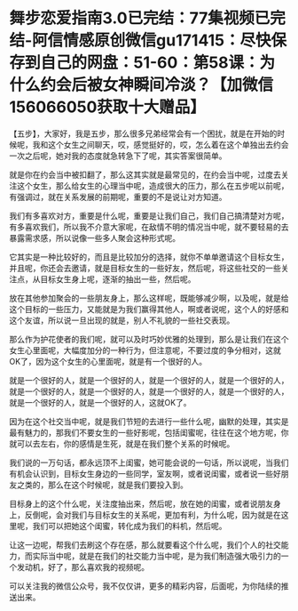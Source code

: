# 舞步恋爱指南3.0已完结：77集视频已完结-阿信情感原创微信gu171415：尽快保存到自己的网盘：51-60：第58课：为什么约会后被女神瞬间冷淡？【加微信156066050获取十大赠品】

【五步】，大家好，我是五步，那么很多兄弟经常会有一个困扰，就是在开始的时候呢，我和这个女生之间聊天，哎，感觉挺好的，哎，怎么着在这个单独出去约会一次之后呢，她对我的态度就急转急下了呢，其实答案很简单。

就是你在约会当中被扣翻了，那么这其实就是最常见的，在约会当中呢，过度去关注这个女生，那么给女生的心理当中呢，造成很大的压力，那么在五步呢以前呢，有强调过，就在关系发展的前期呢，重要的不是说让对方知道。

我们有多喜欢对方，重要是什么呢，重要是让我们自己，我们自己搞清楚对方呢，有多喜欢我们，所以我不介意大家呢，在敌情不明的情况当中呢，就不要轻易的去暴露需求感，所以说像一些多人聚会这种形式呢。

它其实是一种比较好的，而且是比较加分的选择，就你不单单邀请这个目标女生，并且呢，你还会去邀请，就是目标女生的一些好友，然后呢，将这些社交的一些关注点，从目标女生身上呢，逐渐的抽出一些，然后呢。

放在其他参加聚会的一些朋友身上，那么这样呢，既能够减少啊，以及呢，就是给这个目标的一些压力，又能就是为我们赢得其他人，啊或者说呢，这个人的好感和这个友谊，所以说一旦出现的就是，别人不礼貌的一些社交表现。

那么作为护花使者的我们呢，就可以及时巧妙优雅的处理到，那么是让我们在这个女生心里面呢，大幅度加分的一种行为，但注意呢，不要过度的争分相对，这就OK了，因为这个女生的心里面呢，就是有一个很好的人。

就是一个很好的人，就是一个很好的人，就是一个很好的人，就是一个很好的人，就是一个很好的人，就是一个很好的人，就是一个很好的人，就是一个很好的人，就是一个很好的人，就是一个很好的人，这就OK了。

因为在这个社交当中呢，就是我们节短的去进行一些什么呢，幽默的处理，其实是最有魅力的，那我们不要女生的一些好影呢，包括闺蜜呢，往往在这个地方呢，你就可以去左右，你的感情是生死，就是在我们整个关系的时候呢。

我们说的一万句话，都永远顶不上闺蜜，她可能会说的一句话，所以说呢，当我们有机会认识到，目标女生身边的一些同学，室友啊，或者说闺蜜，或者说一些好朋友之类的，那么在这个时候呢，就是我们要投入到。

目标身上的这个什么呢，关注度抽出来，然后呢，放在她的闺蜜，或者说朋友身上，反倒呢，会对我们与目标女生的关系呢，更加有利，为什么呢，因为就是在这里呢，我们可以把她这个闺蜜，转化成为我们的料机，然后呢。

让这一边呢，帮我们去刷这个存在感，那么就要看这个什么呢，我们个人的社交能力，而实际当中呢，就是在我们的社交能力当中呢，是为我们制造强大吸引力的一个发动机，好了，那么喜欢我的视频呢。

可以关注我的微信公众号，我不仅仅讲，更多的精彩内容，后面呢，为你陆续的推送出来。